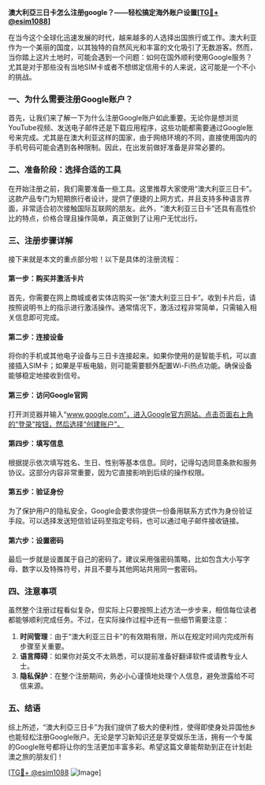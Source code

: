 **澳大利亞三日卡怎么注册google？——轻松搞定海外账户设置[[TG💪+ @esim1088](https://t.me/s/esim1088)]**

在当今这个全球化迅速发展的时代，越来越多的人选择出国旅行或工作。澳大利亚作为一个美丽的国度，以其独特的自然风光和丰富的文化吸引了无数游客。然而，当你踏上这片土地时，可能会遇到一个问题：如何在国外顺利使用Google服务？尤其是对于那些没有当地SIM卡或者不想绑定信用卡的人来说，这可能是一个不小的挑战。

### 一、为什么需要注册Google账户？

首先，让我们来了解一下为什么注册Google账户如此重要。无论你是想浏览YouTube视频、发送电子邮件还是下载应用程序，这些功能都需要通过Google账号来完成。尤其是在澳大利亚这样的国家，由于网络环境的不同，直接使用国内的手机号码可能会遇到各种限制。因此，在出发前做好准备是非常必要的。

### 二、准备阶段：选择合适的工具

在开始注册之前，我们需要准备一些工具。这里推荐大家使用“澳大利亚三日卡”。这款产品专门为短期旅行者设计，提供了便捷的上网方式，并且支持多种语言界面，非常适合初次接触国际互联网的朋友。此外，“澳大利亚三日卡”还具有高性价比的特点，价格合理且操作简单，真正做到了让用户无忧出行。

### 三、注册步骤详解

接下来就是本文的重点部分啦！以下是具体的注册流程：

#### 第一步：购买并激活卡片
首先，你需要在网上商城或者实体店购买一张“澳大利亚三日卡”。收到卡片后，请按照说明书上的指示进行激活操作。通常情况下，激活过程非常简单，只需输入相关信息即可完成。

#### 第二步：连接设备
将你的手机或其他电子设备与三日卡连接起来。如果你使用的是智能手机，可以直接插入SIM卡；如果是平板电脑，则可能需要额外配置Wi-Fi热点功能。确保设备能够稳定地接收到信号。

#### 第三步：访问Google官网
打开浏览器并输入“www.google.com”，进入Google官方网站。点击页面右上角的“登录”按钮，然后选择“创建账户”。

#### 第四步：填写信息
根据提示依次填写姓名、生日、性别等基本信息。同时，记得勾选同意条款和服务协议。这部分内容非常重要，因为它直接影响到后续的操作权限。

#### 第五步：验证身份
为了保护用户的隐私安全，Google会要求你提供一份备用联系方式作为身份验证手段。可以选择发送短信验证码至指定号码，也可以通过电子邮件接收链接。

#### 第六步：设置密码
最后一步就是设置属于自己的密码了。建议采用强密码策略，比如包含大小写字母、数字以及特殊符号，并且不要与其他网站共用同一套密码。

### 四、注意事项

虽然整个注册过程看似复杂，但实际上只要按照上述方法一步步来，相信每位读者都能够顺利完成任务。不过，在实际操作过程中还有一些细节需要注意：

1. **时间管理**：由于“澳大利亚三日卡”的有效期有限，所以在规定时间内完成所有步骤至关重要。
2. **语言障碍**：如果你对英文不太熟悉，可以提前准备好翻译软件或请教专业人士。
3. **隐私保护**：在整个注册期间，务必小心谨慎地处理个人信息，避免泄露给不可信来源。

### 五、结语

综上所述，“澳大利亞三日卡”为我们提供了极大的便利性，使得即使身处异国他乡也能轻松注册Google账户。无论是学习新知识还是享受娱乐生活，拥有一个专属的Google账号都将让你的生活更加丰富多彩。希望这篇文章能帮助到正在计划赴澳之旅的朋友们！

[[TG💪+ @esim1088](https://t.me/s/esim1088) ![Image](https://i.postimg.cc/4NQfJmqS/Snipaste-2025-05-13-00-14-12.png)]